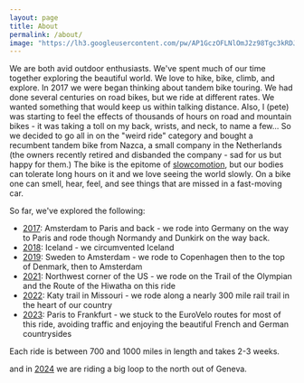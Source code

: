 ```yaml
---
layout: page
title: About
permalink: /about/
image: "https://lh3.googleusercontent.com/pw/AP1GczOFLNlOmJ2z98Tgc3kRDJp-7z5KxNpHf8NIdsEZy6ZfYs3QaV7fvrawwmdV5gd_n7igcKOMOIA6tX3nJbsPmISzYiyWoqDGAkeQK01FH_C3OWlfV-64=w1600-h830-p-k"
---
```


We are both avid outdoor enthusiasts. We've spent much of our time together exploring the beautiful world. We love to hike, bike, climb, and explore. In 2017 we were began thinking about tandem bike touring. We had done several centuries on road bikes, but we ride at different rates. We wanted something that would keep us within talking distance. Also, I (pete) was starting to feel the effects of thousands of hours on road and mountain bikes - it was taking a toll on my back, wrists, and neck, to name a few... So we decided to go all in on the "weird ride" category and bought a recumbent tandem bike from Nazca, a small company in the Netherlands (the owners recently retired and disbanded the company - sad for us but happy for them.) The bike is the epitome of [slowcomotion](https://www.bbc.com/travel/columns/slowcomotion), but our bodies can tolerate long hours on it and we love seeing the world slowly. On a bike one can smell, hear, feel, and see things that are missed in a fast-moving car.

So far, we've explored the following:
* [2017](/categories/2017): Amsterdam to Paris and back - we rode into Germany on the way to Paris and rode though Normandy and Dunkirk on the way back.
* [2018](/categories/2018): Iceland - we circumvented Iceland 
* [2019](/categories/2019): Sweden to Amsterdam - we rode to Copenhagen then to the top of Denmark, then to Amsterdam
* [2021](/categories/2021): Northwest corner of the US - we rode on the Trail of the Olympian and the Route of the Hiwatha on this ride
* [2022](/categories/2022): Katy trail in Missouri - we rode along a nearly 300 mile rail trail in the heart of our country
* [2023](/categories/2023): Paris to Frankfurt - we stuck to the EuroVelo routes for most of this ride, avoiding traffic and enjoying the beautiful French and German countrysides

Each ride is between 700 and 1000 miles in length and takes 2-3 weeks. 

and in [2024](/categories/2024) we are riding a big loop to the north out of Geneva.


